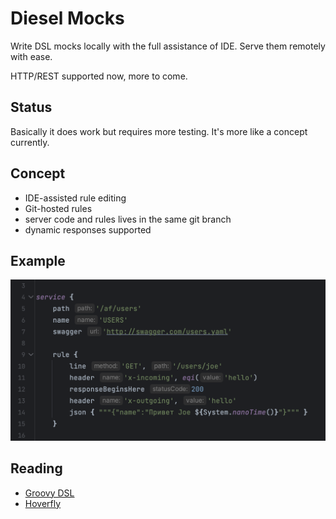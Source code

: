 # Diesel Mocks

Write DSL mocks locally with the full assistance of IDE.
Serve them remotely with ease.

HTTP/REST supported now, more to come.

## Status

Basically it does work but requires more testing. It's more like a concept currently.

## Concept

- IDE-assisted rule editing
- Git-hosted rules
- server code and rules lives in the same git branch
- dynamic responses supported

## Example

![example](screenshot.png)

## Reading

- [Groovy DSL](https://docs.groovy-lang.org/docs/latest/html/documentation/core-domain-specific-languages.html)
- [Hoverfly](https://specto.io/blog/2017/7/7/mocking-http-mockito-style/)
